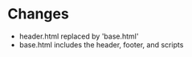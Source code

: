 # Changes
- header.html replaced by 'base.html'
- base.html includes the header, footer, and scripts
